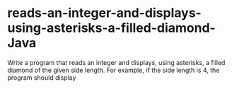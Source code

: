 # reads-an-integer-and-displays-using-asterisks-a-filled-diamond-Java
Write a program that reads an integer and displays, using asterisks, a filled diamond of the 
given side length. For example, if the side length is 4, the program should display
   
